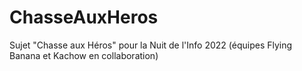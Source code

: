# ChasseAuxHeros
Sujet "Chasse aux Héros" pour la Nuit de l'Info 2022 (équipes Flying Banana et Kachow en collaboration)
